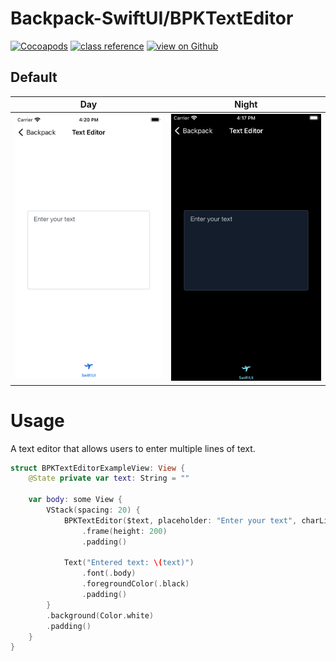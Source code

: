 # Backpack-SwiftUI/BPKTextEditor

[![Cocoapods](https://img.shields.io/cocoapods/v/Backpack-SwiftUI.svg?style=flat)](hhttps://cocoapods.org/pods/Backpack-SwiftUI)
[![class reference](https://img.shields.io/badge/Class%20reference-iOS-blue)](https://backpack.github.io/ios/versions/latest/swiftui/Structs/BPKNudger.html)
[![view on Github](https://img.shields.io/badge/Source%20code-GitHub-lightgrey)](https://github.com/Skyscanner/backpack-ios/tree/main/Backpack-SwiftUI/Nudger)

## Default

| Day                                                                                                                                                     | Night                                                                                                                                                   |
| ------------------------------------------------------------------------------------------------------------------------------------------------------- | ------------------------------------------------------------------------------------------------------------------------------------------------------- |
| <img src="https://raw.githubusercontent.com/Skyscanner/backpack-ios/main/screenshots/iPhone-swiftui_text-editor___default_lm.png" alt="" width="375" /> | <img src="https://raw.githubusercontent.com/Skyscanner/backpack-ios/main/screenshots/iPhone-swiftui_text-editor___default_dm.png" alt="" width="375" /> |

# Usage

A text editor that allows users to enter multiple lines of text.

```swift
struct BPKTextEditorExampleView: View {
    @State private var text: String = ""

    var body: some View {
        VStack(spacing: 20) {
            BPKTextEditor($text, placeholder: "Enter your text", charLimit: 100)
                .frame(height: 200)
                .padding()

            Text("Entered text: \(text)")
                .font(.body)
                .foregroundColor(.black)
                .padding()
        }
        .background(Color.white)
        .padding()
    }
}
```
